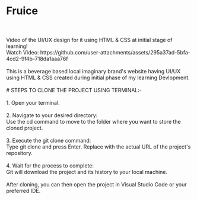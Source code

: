 # Fruice
<br>
<br>
Video of the UI/UX design for it using HTML & CSS at initial stage of learning!
<br>
Watch Video:
https://github.com/user-attachments/assets/295a37ad-5bfa-4cd2-9f4b-718da1aaa76f
<br>
<br>
This is a beverage based local imaginary brand's website having UI/UX using HTML &amp; CSS created during initial phase of my learning Devlopment. 
<br>
<br>
# STEPS TO CLONE THE PROJECT USING TERMINAL:-
<br>
<br>
1. Open your terminal.
<br>
<br>
2. Navigate to your desired directory:
<br>
Use the cd command to move to the folder where you want to store the cloned project.
<br>
<br>
3. Execute the git clone command:
<br>
Type git clone <repository_url> and press Enter. Replace <repository_url> with the actual URL of the project's repository.
<br>
<br>
4. Wait for the process to complete:
<br>
Git will download the project and its history to your local machine. 
<br>
<br>
After cloning, you can then open the project in Visual Studio Code or your preferred IDE. 
